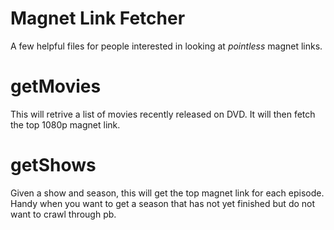 # Magnet Link Fetcher
A few helpful files for people interested in looking at *pointless* magnet links.


# getMovies

This will retrive a list of movies recently released on DVD. It will then fetch the top 1080p magnet link.

# getShows

Given a show and season, this will get the top magnet link for each episode. Handy when you want to get a season that has not yet finished but do not want to crawl through pb.
